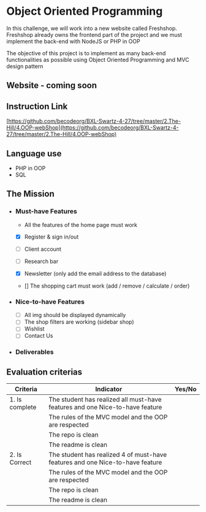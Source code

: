 # Object Oriented Programming
In this challenge, we will work into a new website called Freshshop. Freshshop already owns the frontend part of the project and we must implement the back-end with NodeJS or PHP in OOP

The objective of this project is to implement as many back-end functionalities as possible using Object Oriented Programming and MVC design pattern
## Website - coming soon

## Instruction Link
[https://github.com/becodeorg/BXL-Swartz-4-27/tree/master/2.The-Hill/4.OOP-webShop](https://github.com/becodeorg/BXL-Swartz-4-27/tree/master/2.The-Hill/4.OOP-webShop)

## Language use
 - PHP in OOP 
 - SQL

## The Mission
 - ### Must-have Features
    - All the features of the home page must work

    - [x] Register & sign in/out

    - [ ] Client account

    - [ ] Research bar

    - [x] Newsletter (only add the email address to the database)

    - [] The shopping cart must work (add / remove / calculate / order) 
  
 - ### Nice-to-have Features
    - [ ] All img should be displayed dynamically
    - [ ] The shop filters are working (sidebar shop)
    - [ ] Wishlist
    - [ ] Contact Us
  
 - ### Deliverables

## Evaluation criterias
| Criteria       | Indicator                                                    | Yes/No |
| -------------- | ------------------------------------------------------------ | ------ |
| 1. Is complete | The student has realized all must-have features and one Nice-to-have feature |        |
|                | The rules of the MVC model and the OOP are respected         |        |
|                | The repo is clean                                            |        |
|                | The readme is clean                                          |        |
| 2. Is Correct  | The student has realized 4 of must-have features and one Nice-to-have feature |        |
|                | The rules of the MVC model and the OOP are respected         |        |
|                | The repo is clean                                            |        |
|                | The readme is clean                                          |        |

